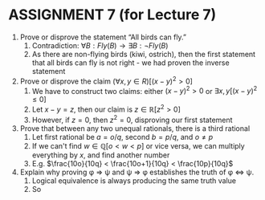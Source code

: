 # ASSIGNMENT 7 (for Lecture 7)
1. Prove or disprove the statement “All birds can fly.”
	1. Contradiction: $\forall B: Fly(B) \to \exists B: \neg Fly(B)$
	2. As there are non-flying birds (kiwi, ostrich), then the first statement that all birds can fly is not right - we had proven the inverse statement
2. Prove or disprove the claim $(∀x, y ∈ R)[(x − y)^2 > 0]$
	1. We have to construct two claims: either $(x-y)^2>0$ or $\exists x,y[(x-y)^{2} \leq 0]$
	2. Let $x-y=z$, then our claim is $z \in \mathbb{R}[z^2>0]$
	3. However, if $z=0$, then $z^{2}=0$, disproving our first statement
3. Prove that between any two unequal rationals, there is a third rational
	1. Let first rational be $a=o/q$, second $b=p/q$, and $o \neq p$
	2. If we can't find $w \in \mathbb{Q}[o < w < p]$ or vice versa, we can multiply everything by $x$, and find another number
	3. E.g. $\frac{10o}{10q} < \frac{10o+1}{10q} < \frac{10p}{10q}$
4. Explain why proving φ ⇒ ψ and ψ ⇒ φ establishes the truth of φ ⇔ ψ.
	1. Logical equivalence is always producing the same truth value
	2. So